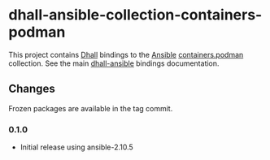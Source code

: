 # dhall-ansible-collection-containers-podman

This project contains [Dhall][dhall-lang] bindings to the [Ansible][ansible] [containers.podman](https://docs.ansible.com/ansible/latest/collections/containers/podman/) collection.
See the main [dhall-ansible][dhall-ansible] bindings documentation.

## Changes

Frozen packages are available in the tag commit.

### 0.1.0

- Initial release using ansible-2.10.5

[dhall-ansible]: https://github.com/softwarefactory-project/dhall-ansible#readme
[dhall-lang]: https://dhall-lang.org
[ansible]: https://ansible.com
